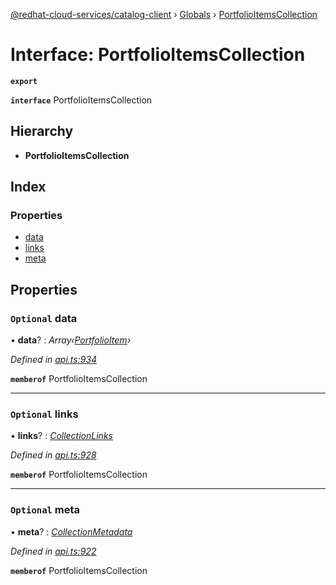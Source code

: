 [@redhat-cloud-services/catalog-client](../README.md) › [Globals](../globals.md) › [PortfolioItemsCollection](portfolioitemscollection.md)

# Interface: PortfolioItemsCollection

**`export`** 

**`interface`** PortfolioItemsCollection

## Hierarchy

* **PortfolioItemsCollection**

## Index

### Properties

* [data](portfolioitemscollection.md#optional-data)
* [links](portfolioitemscollection.md#optional-links)
* [meta](portfolioitemscollection.md#optional-meta)

## Properties

### `Optional` data

• **data**? : *Array‹[PortfolioItem](portfolioitem.md)›*

*Defined in [api.ts:934](https://github.com/RedHatInsights/javascript-clients/blob/master/packages/catalog/api.ts#L934)*

**`memberof`** PortfolioItemsCollection

___

### `Optional` links

• **links**? : *[CollectionLinks](collectionlinks.md)*

*Defined in [api.ts:928](https://github.com/RedHatInsights/javascript-clients/blob/master/packages/catalog/api.ts#L928)*

**`memberof`** PortfolioItemsCollection

___

### `Optional` meta

• **meta**? : *[CollectionMetadata](collectionmetadata.md)*

*Defined in [api.ts:922](https://github.com/RedHatInsights/javascript-clients/blob/master/packages/catalog/api.ts#L922)*

**`memberof`** PortfolioItemsCollection
